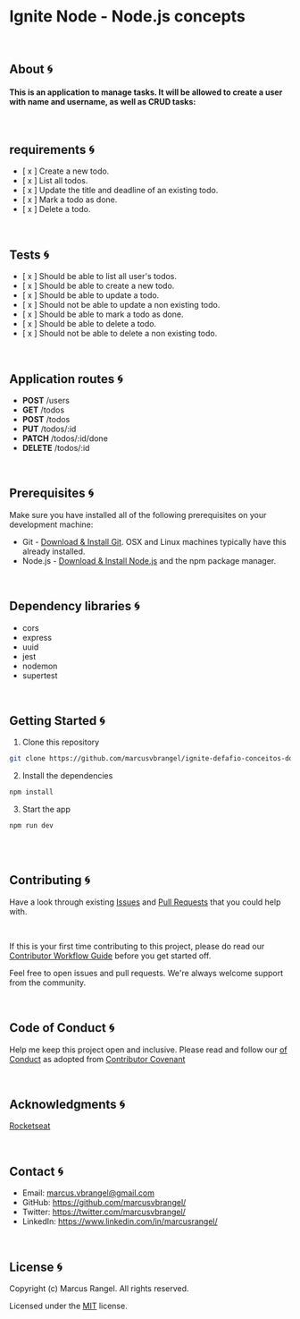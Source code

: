 # Ignite Node - Node.js concepts

</br>

## About :cyclone:

#### This is an application to manage tasks. It will be allowed to create a user with name and username, as well as CRUD tasks:

</br>

## requirements :cyclone:

- [ x ] Create a new todo.
- [ x ] List all todos.
- [ x ] Update the title and deadline of an existing todo.
- [ x ] Mark a todo as done.
- [ x ] Delete a todo.


</br>

## Tests :cyclone:

- [ x ] Should be able to list all user's todos.
- [ x ] Should be able to create a new todo.
- [ x ] Should be able to update a todo.
- [ x ] Should not be able to update a non existing todo.
- [ x ] Should be able to mark a todo as done.
- [ x ] Should be able to delete a todo.
- [ x ] Should not be able to delete a non existing todo.


</br>

## Application routes :cyclone:

* <b>POST</b> /users
* <b>GET</b> /todos
* <b>POST</b> /todos
* <b>PUT</b> /todos/:id
* <b>PATCH</b> /todos/:id/done
* <b>DELETE</b> /todos/:id


<br />

## Prerequisites :cyclone:

Make sure you have installed all of the following prerequisites on your development machine:

* Git - [Download & Install Git](https://git-scm.com/downloads/). OSX and Linux machines typically have this already installed.
* Node.js - [Download & Install Node.js](https://nodejs.org/en/download/) and the npm package manager. 


</br>

## Dependency libraries :cyclone:

* cors
* express
* uuid
* jest
* nodemon
* supertest


<br />

## Getting Started :cyclone:

1. Clone this repository

```sh
git clone https://github.com/marcusvbrangel/ignite-defafio-conceitos-do-node.git
```

2. Install the dependencies

```sh
npm install
```

3. Start the app

```sh
npm run dev
```

<br />


<br />

## Contributing :cyclone:

Have a look through existing [Issues](https://github.com/marcusvbrangel/ignite-node/issues) and [Pull Requests](https://github.com/marcusvbrangel/ignite-node/pulls) that you could help with.

<br />

If this is your first time contributing to this project, please do read our [Contributor Workflow Guide](https://github.com/the-guild-org/Stack/blob/master/CONTRIBUTING.md) before you get started off.

Feel free to open issues and pull requests. We're always welcome support from the community.


<br />

## Code of Conduct :cyclone:

Help me keep this project open and inclusive. Please read and follow our [
of Conduct](https://github.com/the-guild-org/Stack/blob/master/CODE_OF_CONDUCT.md) as adopted from [Contributor Covenant](https://www.contributor-covenant.org/)



<br />

## Acknowledgments :cyclone:

[Rocketseat](https://www.rocketseat.com.br/)



<br />

## Contact :cyclone:

* Email:    marcus.vbrangel@gmail.com
* GitHub:   https://github.com/marcusvbrangel/
* Twitter:  https://twitter.com/marcusvbrangel/
* LinkedIn: https://www.linkedin.com/in/marcusrangel/





<br />

## License :cyclone:

Copyright (c) Marcus Rangel. All rights reserved.

Licensed under the [MIT](LICENSE.md) license.



